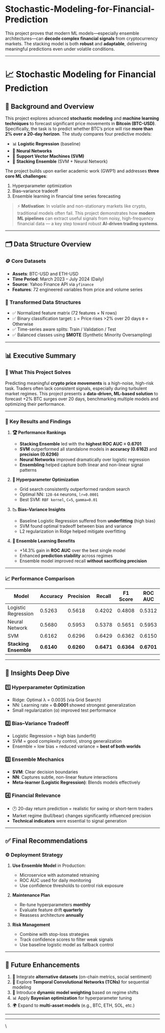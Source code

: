 # Stochastic-Modeling-for-Financial-Prediction

 This project proves that modern ML models—especially ensemble architectures—can **decode complex financial signals** from cryptocurrency markets. The stacking model is both **robust** and **adaptable**, delivering meaningful predictions even under volatile conditions.


---

# 📈 Stochastic Modeling for Financial Prediction

## 🧠 Background and Overview

This project explores advanced **stochastic modeling** and **machine learning techniques** to forecast significant price movements in **Bitcoin (BTC-USD)**. Specifically, the task is to predict whether BTC’s price will rise **more than 2% over a 20-day horizon**. The study compares four predictive models:

* 📊 **Logistic Regression** (baseline)
* 🧠 **Neural Networks**
* 🧮 **Support Vector Machines (SVM)**
* 🧬 **Stacking Ensemble** (SVM + Neural Network)

The project builds upon earlier academic work (GWP1) and addresses **three core ML challenges**:

1. Hyperparameter optimization
2. Bias–variance tradeoff
3. Ensemble learning in financial time series forecasting

> ⚡ **Motivation**: In volatile and non-stationary markets like crypto, traditional models often fail. This project demonstrates how **modern ML pipelines** can extract useful signals from noisy, high-frequency financial data — a key step toward robust **AI-driven trading systems**.

---

## 🗂️ Data Structure Overview

### 🪙 Core Datasets

* **Assets**: BTC-USD and ETH-USD
* **Time Period**: March 2023 – July 2024 (Daily)
* **Source**: Yahoo Finance API via `yfinance`
* **Features**: 72 engineered variables from price and volume series

### 🔄 Transformed Data Structures

* ✅ Normalized feature matrix (72 features × N rows)
* ✅ Binary classification target:
  `1` = Price rises >2% over 20 days
  `0` = Otherwise
* ✅ Time-series aware splits: Train / Validation / Test
* ✅ Balanced classes using **SMOTE** (Synthetic Minority Oversampling)

---

## 📊 Executive Summary

### 🎯 What This Project Solves

Predicting meaningful **crypto price movements** is a high-noise, high-risk task. Traders often lack consistent signals, especially during turbulent market regimes. This project presents a **data-driven, ML-based solution** to forecast +2% BTC surges over 20 days, benchmarking multiple models and optimizing their performance.

---

### 🚀 Key Results and Findings

1. **🏆 Performance Rankings**

   * **Stacking Ensemble** led with the **highest ROC AUC = 0.6701**
   * **SVM** outperformed all standalone models in **accuracy (0.6162)** and **precision (0.6296)**
   * **Neural Networks** improved dramatically over logistic regression
   * **Ensembling** helped capture both linear and non-linear signal patterns

2. **🔧 Hyperparameter Optimization**

   * Grid search consistently outperformed random search
   * Optimal NN: `128-64` neurons, `lr=0.0001`
   * Best SVM: `RBF kernel`, `C=5`, `gamma=0.01`

3. **📉 Bias–Variance Insights**

   * Baseline Logistic Regression suffered from **underfitting** (high bias)
   * SVM found optimal tradeoff between bias and variance
   * L2 regularization in Ridge helped mitigate overfitting

4. **🤖 Ensemble Learning Benefits**

   * +14.3% gain in **ROC AUC** over the best single model
   * Enhanced **prediction stability** across regimes
   * Ensemble model improved recall **without sacrificing precision**

---

### 📈 Performance Comparison

| Model                 | Accuracy   | Precision  | Recall     | F1 Score   | ROC AUC    |
| --------------------- | ---------- | ---------- | ---------- | ---------- | ---------- |
| Logistic Regression   | 0.5263     | 0.5618     | 0.4202     | 0.4808     | 0.5312     |
| Neural Network        | 0.5680     | 0.5953     | 0.5378     | 0.5651     | 0.5953     |
| SVM                   | 0.6162     | 0.6296     | 0.6429     | 0.6362     | 0.6150     |
| **Stacking Ensemble** | **0.6140** | **0.6260** | **0.6471** | **0.6364** | **0.6701** |

---

## 🔬 Insights Deep Dive

### 1️⃣ Hyperparameter Optimization

* Ridge: Optimal λ = 0.0035 (via Grid Search)
* NN: Learning rate = **0.0001** showed strongest generalization
* Small regularization (α) improved test performance

### 2️⃣ Bias–Variance Tradeoff

* Logistic Regression = high bias (underfit)
* SVM = good complexity control, strong generalization
* Ensemble = low bias + reduced variance = **best of both worlds**

### 3️⃣ Ensemble Mechanics

* **SVM**: Clear decision boundaries
* **NN**: Captures subtle, non-linear feature interactions
* **Meta-learner (Logistic Regression)**: Blends models effectively

### 4️⃣ Financial Relevance

* 🕐 20-day return prediction = realistic for swing or short-term traders
* Market regime (bull/bear) changes significantly influenced precision
* **Technical indicators** were essential to signal generation

---

## ✅ Final Recommendations

### ⚙️ Deployment Strategy

1. **Use Ensemble Model** in Production:

   * Microservice with automated retraining
   * ROC AUC used for daily monitoring
   * Use confidence thresholds to control risk exposure

2. **Maintenance Plan**

   * Re-tune hyperparameters **monthly**
   * Evaluate feature drift **quarterly**
   * Reassess architecture **annually**

3. **Risk Management**

   * Combine with stop-loss strategies
   * Track confidence scores to filter weak signals
   * Use baseline logistic model as fallback control

---

## 🧩 Future Enhancements

1. 📡 Integrate **alternative datasets** (on-chain metrics, social sentiment)
2. 🧠 Explore **Temporal Convolutional Networks (TCNs)** for sequential modeling
3. 🧪 Introduce **dynamic model weighting** based on regime shifts
4. 📊 Apply **Bayesian optimization** for hyperparameter tuning
5. 🌍 Expand to **multi-asset models** (e.g., BTC, ETH, SOL, etc.)

---


---







\
